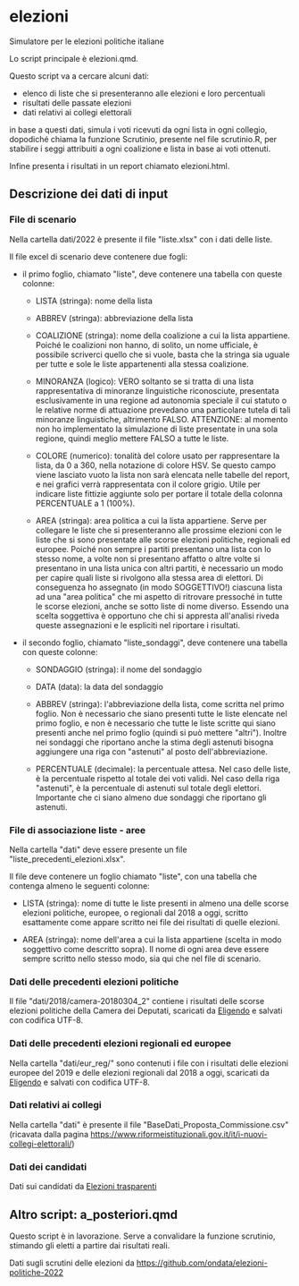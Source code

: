 # elezioni
Simulatore per le elezioni politiche italiane

Lo script principale è elezioni.qmd.

Questo script va a cercare alcuni dati:

- elenco di liste che si presenteranno alle elezioni e loro percentuali
- risultati delle passate elezioni
- dati relativi ai collegi elettorali

in base a questi dati, simula i voti ricevuti da ogni lista in ogni collegio,
dopodiché chiama la funzione Scrutinio, presente nel file scrutinio.R, per 
stabilire i seggi attribuiti a ogni coalizione e lista in base ai voti ottenuti.

Infine presenta i risultati in un report chiamato elezioni.html.

## Descrizione dei dati di input

### File di scenario

Nella cartella dati/2022 è presente il file "liste.xlsx"
con i dati delle liste.

Il file excel di scenario deve contenere due fogli:

- il primo foglio, chiamato "liste", deve contenere una tabella con queste
colonne:

  - LISTA (stringa): nome della lista

  - ABBREV (stringa): abbreviazione della lista

  - COALIZIONE (stringa): nome della coalizione a cui la lista appartiene. Poiché
le coalizioni non hanno, di solito, un nome ufficiale, è possibile scriverci
quello che si vuole, basta che la stringa sia uguale per tutte e sole le liste
appartenenti alla stessa coalizione.

  - MINORANZA (logico): VERO soltanto se si tratta di una lista rappresentativa
di minoranze linguistiche riconosciute, presentata esclusivamente in una regione
ad autonomia speciale il cui statuto o le relative norme di attuazione prevedano una particolare tutela di tali minoranze linguistiche, altrimento FALSO.
ATTENZIONE: al momento non ho implementato la simulazione di liste presentate in
una sola regione, quindi meglio mettere FALSO a tutte le liste.

  - COLORE (numerico): tonalità del colore usato per rappresentare la lista,
da 0 a 360, nella notazione di colore HSV. Se questo campo viene lasciato vuoto
la lista non sarà elencata nelle tabelle del report, e nei grafici verrà
rappresentata con il colore grigio. Utile per indicare liste fittizie aggiunte
solo per portare il totale della colonna PERCENTUALE a 1 (100%).

  - AREA (stringa): area politica a cui la lista appartiene. Serve per collegare
le liste che si presenteranno alle prossime elezioni con le liste che si sono
presentate alle scorse elezioni politiche, regionali ed europee. Poiché non
sempre i partiti presentano una lista con lo stesso nome, a volte non si
presentano affatto o altre volte si presentano in una lista unica con altri
partiti, è necessario un modo per capire quali liste si rivolgono alla stessa
area di elettori. Di conseguenza ho assegnato (in modo SOGGETTIVO!) ciascuna
lista ad una "area politica" che mi aspetto di ritrovare pressoché in tutte
le scorse elezioni, anche se sotto liste di nome diverso. Essendo una scelta
soggettiva è opportuno che chi si appresta all'analisi riveda queste
assegnazioni e le espliciti nel riportare i risultati.

- il secondo foglio, chiamato "liste_sondaggi", deve contenere
una tabella con queste colonne:

  - SONDAGGIO (stringa): il nome del sondaggio
  
  - DATA (data): la data del sondaggio
  
  - ABBREV (stringa): l'abbreviazione della lista, 
  come scritta nel primo foglio.
  Non è necessario che siano presenti tutte le liste elencate nel primo foglio,
  e non è necessario che tutte le liste scritte qui siano presenti anche nel
  primo foglio (quindi si può mettere "altri"). Inoltre nei sondaggi
  che riportano anche la stima degli astenuti bisogna aggiungere una riga
  con "astenuti" al posto dell'abbreviazione.
  
  - PERCENTUALE (decimale): la percentuale attesa. Nel caso delle liste,
  è la percentuale rispetto al totale dei voti validi.
  Nel caso della riga "astenuti", è la percentuale di astenuti sul totale
  degli elettori. Importante che ci siano almeno due sondaggi che riportano
  gli astenuti.

### File di associazione liste - aree

Nella cartella "dati" deve essere presente un file "liste_precedenti_elezioni.xlsx".

Il file deve contenere un foglio chiamato "liste", con una tabella che
contenga almeno le seguenti colonne:

- LISTA (stringa): nome di tutte le liste presenti in almeno una delle scorse 
elezioni politiche, europee, o regionali dal 2018 a oggi, scritto esattamente
come appare scritto nei file dei risultati di quelle elezioni.

- AREA (stringa): nome dell'area a cui la lista appartiene (scelta in modo
soggettivo come descritto sopra). Il nome di ogni area deve essere sempre
scritto nello stesso modo, sia qui che nel file di scenario.

### Dati delle precedenti elezioni politiche

Il file "dati/2018/camera-20180304_2" contiene i risultati delle scorse elezioni
politiche della Camera dei Deputati, scaricati da
[Eligendo](https://elezioni.interno.gov.it/) e salvati con codifica UTF-8.

### Dati delle precedenti elezioni regionali ed europee

Nella cartella "dati/eur_reg/" sono contenuti i file con i risultati
delle elezioni europee del 2019 e delle elezioni regionali dal 2018 a oggi,
scaricati da [Eligendo](https://elezioni.interno.gov.it/) e salvati con codifica
UTF-8.

### Dati relativi ai collegi

Nella cartella "dati" è presente il file "BaseDati_Proposta_Commissione.csv"
(ricavata dalla pagina 
<https://www.riformeistituzionali.gov.it/it/i-nuovi-collegi-elettorali/>)

### Dati dei candidati

Dati sui candidati da [Elezioni trasparenti](https://dait.interno.gov.it/elezioni/trasparenza/elezioni-politiche-2022)

## Altro script: a_posteriori.qmd

Questo script è in lavorazione.
Serve a convalidare la funzione scrutinio,
stimando gli eletti a partire dai risultati reali.

Dati sugli scrutini delle elezioni da 
https://github.com/ondata/elezioni-politiche-2022
